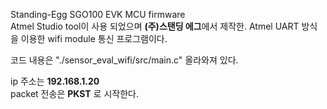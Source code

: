 Standing-Egg SGO100 EVK MCU firmware<br>
Atmel Studio tool이 사용 되었으며 <b>(주)스탠딩 에그</b>에서 제작한.
Atmel UART 방식을 이용한 wifi module 통신 프로그램이다.

코드 내용은 "./sensor_eval_wifi/src/main.c" 올라와져 있다.<br>

ip 주소는 <b>192.168.1.20</b><br>
packet 전송은 <b>PKST</b> 로 시작한다. 

